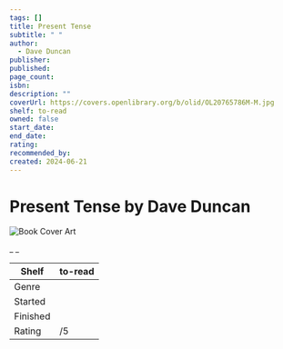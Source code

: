 ```yaml
---
tags: []
title: Present Tense
subtitle: " "
author:
  - Dave Duncan
publisher:
published:
page_count:
isbn:
description: ""
coverUrl: https://covers.openlibrary.org/b/olid/OL20765786M-M.jpg
shelf: to-read
owned: false
start_date:
end_date:
rating:
recommended_by:
created: 2024-06-21
---
```


# Present Tense by Dave Duncan

![Book Cover Art](https://covers.openlibrary.org/b/olid/OL20765786M-M.jpg)

_ _

| Shelf | to-read |
| --- | --- |
| Genre |  |
| Started |  |
| Finished |  |
| Rating | /5 |

